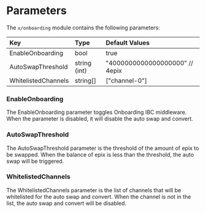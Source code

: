 <!--
order: 4
-->

# Parameters
The `x/onboarding` module contains the following parameters:

| Key                    | Type         | Default Values                  |
|:-----------------------|:-------------|:--------------------------------|
| EnableOnboarding       | bool         | true                            |
| AutoSwapThreshold      | string (int) | "4000000000000000000" // 4epix |
| WhitelistedChannels    | string[]     | ["channel-0"]                   |

### EnableOnboarding
The EnableOnboarding parameter toggles Onboarding IBC middleware. When the parameter is disabled, it will disable the auto swap and convert.

### AutoSwapThreshold
The AutoSwapThreshold parameter is the threshold of the amount of epix to be swapped. When the balance of epix is less than the threshold, the auto swap will be triggered.

### WhitelistedChannels
The WhitelistedChannels parameter is the list of channels that will be whitelisted for the auto swap and convert. When the channel is not in the list, the auto swap and convert will be disabled.
